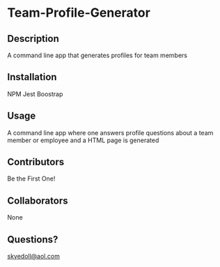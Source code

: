 # Team-Profile-Generator
## Description
A command line app that generates profiles for team members
## Installation
NPM
Jest
Boostrap
## Usage
A command line app where one answers profile questions about a team member or employee and a HTML page is generated





## Contributors
Be the First One!
## Collaborators
None

## Questions?
skyedoll@aol.com









